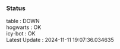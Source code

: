 ### Status


table : DOWN  
hogwarts : OK  
icy-bot : OK  
Latest Update : 2024-11-11 19:07:36.034635
